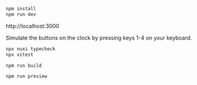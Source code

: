 ```bash
npm install
npm run dev
```

http://localhost:3000

Simulate the buttons on the clock by pressing keys 1-4 on your keyboard.

```bash
npx nuxi typecheck
npx vitest
```

```bash
npm run build
```

```bash
npm run preview
```
